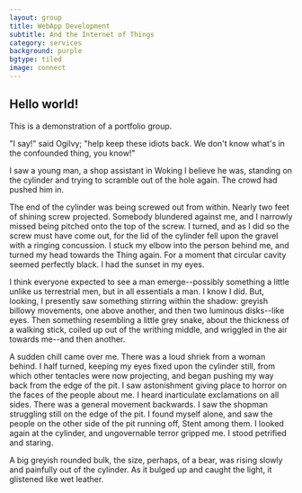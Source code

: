 ```yaml
---
layout: group
title: WebApp Development
subtitle: And the Internet of Things
category: services
background: purple
bgtype: tiled
image: connect
---
```


## Hello world!

This is a demonstration of a portfolio group.

"I say!" said Ogilvy; "help keep these idiots back.  We don't know what's in the confounded thing, you know!"

I saw a young man, a shop assistant in Woking I believe he was, standing on the cylinder and trying to scramble out of the hole again. The crowd had pushed him in.

The end of the cylinder was being screwed out from within.  Nearly two feet of shining screw projected.  Somebody blundered against me, and I narrowly missed being pitched onto the top of the screw.  I turned, and as I did so the screw must have come out, for the lid of the cylinder fell upon the gravel with a ringing concussion.  I stuck my elbow into the person behind me, and turned my head towards the Thing again.  For a moment that circular cavity seemed perfectly black. I had the sunset in my eyes.

I think everyone expected to see a man emerge--possibly something a little unlike us terrestrial men, but in all essentials a man.  I know I did.  But, looking, I presently saw something stirring within the shadow: greyish billowy movements, one above another, and then two luminous disks--like eyes.  Then something resembling a little grey snake, about the thickness of a walking stick, coiled up out of the writhing middle, and wriggled in the air towards me--and then another.

A sudden chill came over me.  There was a loud shriek from a woman behind.  I half turned, keeping my eyes fixed upon the cylinder still, from which other tentacles were now projecting, and began pushing my way back from the edge of the pit.  I saw astonishment giving place to horror on the faces of the people about me.  I heard inarticulate exclamations on all sides.  There was a general movement backwards. I saw the shopman struggling still on the edge of the pit.  I found myself alone, and saw the people on the other side of the pit running off, Stent among them.  I looked again at the cylinder, and ungovernable terror gripped me.  I stood petrified and staring.

A big greyish rounded bulk, the size, perhaps, of a bear, was rising slowly and painfully out of the cylinder.  As it bulged up and caught the light, it glistened like wet leather.